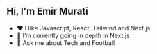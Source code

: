 ## Hi, I'm Emir Murati

- ❤️ I like Javascript, React, Tailwind and Next.js
- 🌱 I’m currently going in depth in Next.js
- 💬 Ask me about Tech and Football 

  
